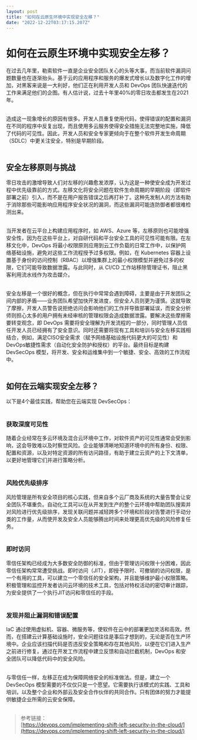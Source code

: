 ```yaml
---
layout: post
title: "如何在云原生环境中实现安全左移？"
date: "2022-12-22T03:17:15.207Z"
---
```

如何在云原生环境中实现安全左移？
================

在过去几年里，勒索软件一直是企业安全团队关心的头等大事，而当前软件漏洞问题数量也在逐渐抬头。基于云的应用程序和服务的爆发式增长以及数字化工作的增加，对黑客来说是一大利好，他们正在利用开发人员和 DevOps 团队快速迭代的工作来满足他们的企图。有人估计说，过去十年里40%的零日攻击都发生在2021年。  
 

造成这一现象增长的原因有很多。开发人员重复使用代码，使得错误的配置和漏洞在不同的程序中反复出现，而且使用多云服务使得安全措施无法完整地实施，降低了代码的可见性。因此，开发人员和安全专家更倾向于在整个软件开发生命周期（SDLC）中更关注安全，特别是早期阶段。  
 

安全左移原则与挑战
---------

零日攻击的激增导致人们对左移的兴趣愈发浓厚，认为这是一种使安全成为开发过程中优先级靠前的方式。左移文化将安全问题在软件生命周期的早期阶段（即软件部署之前）引入，而不是在用户报告错误之后再打补丁。这种先发制人的方法有助于消除那些可能影响应用程序安全状况的漏洞，而这些漏洞可能连防御者都很难检测出来。  
 

当开发者在云平台上构建应用程序时，如 AWS、Azure 等，左移原则也可能增强安全性，因为在这些平台上，对自研代码和平台安全工具的可见性可能有限。在左移文化中，DevOps 将最小权限原则应用到云工作负载的日常工作中，以保护网络基础设施，避免对这些工作流程授予过多权限。例如，在 Kubernetes 容器上设置基于身份的访问控制（RBAC）以增强集群上的最小权限模型并避免过多的权限，它们可能导致数据泄露。与此同时，从 CI/CD 工作站移除管理证书，阻止黑客利用流水线作为攻击媒介。  
 

安全左移是一个很好的概念，但在执行中常常会遇到障碍，主要是由于开发团队之间内部的矛盾——业务团队希望加快开发进度，但安全人员则更为谨慎。这就导致了摩擦，开发人员警告说拒绝访问会影响他们的工作并导致部署延误，而安全分析师则担心太多的用户拥有未经审核的管理权限会造成数据泄露。要解决这些摩擦需要转变观念，即 DevOps 需要将安全理解为开发流程的一部分，同时管理人员信任开发人员已经拥有了安全意识。同时还需要将现有工具和培训与安全左移实践相结合，例如，满足CISO安全需求（赋予网络基础设施代码更大的可见性）和DevOps敏捷性需求（自动化安全防护和授权）的平台。最终目标是构建 DevSecOps 模型，将开发、安全和运维集中到一个敏捷、安全、高效的工作流程中。  
 

如何在云端实现安全左移？
------------

以下是4个最佳实践，帮助您在云端实现 DevSecOps：  
 

### 获取深度可见性

随着企业经常在多云环境及混合云环境中工作，对软件资产的可见性通常会受到影响，这会导致难以及时察觉风险。企业能够清晰地知道环境中的所有身份、权限、配置和资源，以及对特定资源的所有访问路径，有助于建立云资产的上下文清单，以更好地管理它们并进行策略分析。  
 

### 风险优先级排序

风险管理是所有安全项目的核心实践，但来自多个云厂商及系统的大量告警会让安全团队不堪重负。自动化工具可以在从开发到生产的整个云环境中帮助团队搜索并对风险进行优先级排序，发现关联问题并减轻跨多个环境和阶段对告警进行手动分类的工作量，从而使开发及安全人员能够腾出时间来处理更高优先级的风险修复任务。  
 

### 即时访问

零信任架构已经成为大多数安全防御的标准，但由于管理访问权限十分困难，因此零信任架构常常遭受挑战。即时访问（JIT），即授予限时、可撤销的访问权限，是一个有用的工具，可以建立一个零信任的安全架构，并且能够维护最小权限策略。积极管理和监控开发者访问云环境的技术工具，包括对特权活动的密切审计跟踪，为安全提供了一个执行JIT访问和零信任的手段。  
 

### 发现并阻止漏洞和错误配置

IaC 通过使用虚拟机、容器、微服务等，使软件在云中的部署更加灵活和高效。然而，在搭建云计算基础设施时，安全问题往往是事后才想到的，无论是否在生产环境中。企业应该扫描代码是否违反安全策略和存在其他风险，以便在它们进入生产之前进行修复。通过在开发工作流程中建立反馈和自动拦截机制，DevOps 和安全团队可以降低代码中的安全风险。  
 

与零信任一样，左移正在成为保障网络安全的标准做法。但是，建立一个 DevSecOps 模型需要的不仅仅只是一个愿望。它需要执行该模式的实践、工具和培训，以及整个企业和外部云及安全合作伙伴的共同合作。只有团体的努力才能提供敏捷企业所需的云安全保障。  
 

> 参考链接：  
> [https://devops.com/implementing-shift-left-security-in-the-cloud/](https://devops.com/implementing-shift-left-security-in-the-cloud/)